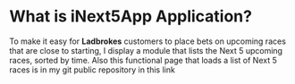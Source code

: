 <h1>What is iNext5App Application?</h1>
<p>To make it easy for <strong>Ladbrokes</strong> customers to place bets on upcoming races that are close to starting, I display a module that lists the Next 5 upcoming races, sorted by time. Also this functional page that loads a list of Next 5 races is in my git public repository in this link </p>
